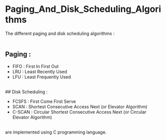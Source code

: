 # Paging_And_Disk_Scheduling_Algorithms
The different paging and disk scheduling algorithms : 
<br><br>
## Paging : 
<ul>
  <li>
    FIFO : First In First Out
  </li>
  <li>
    LRU : Least Recently Used
  </li>
  <li>
    LFU : Least Frequently Used
  </li>
</ul>
<br>
## Disk Scheduling : 
<ul>
  <li>
    FCSFS : First Come First Serve
  </li>
  <li>
    SCAN : Shortest Consecutive Access Next (or Elevator Algorithm)
  </li>
  <li>
    C-SCAN : Circular Shortest Consecutive Access Next (or Circular Elevator Algorithm)
  </li>
</ul>
<br>
are implemented using C programming language.
